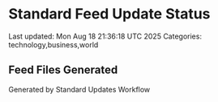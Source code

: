 # Standard Feed Update Status
Last updated: Mon Aug 18 21:36:18 UTC 2025
Categories: technology,business,world

## Feed Files Generated

Generated by Standard Updates Workflow
